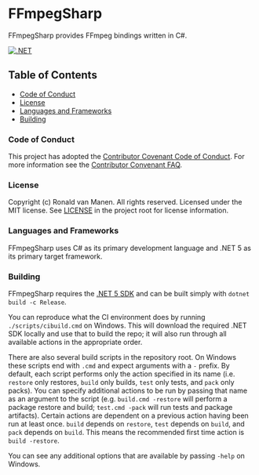 # FFmpegSharp

FFmpegSharp provides FFmpeg bindings written in C#.

[![.NET](https://github.com/ronaldvanmanen/FFmpegSharp/actions/workflows/dotnet.yml/badge.svg)](https://github.com/ronaldvanmanen/FFmpegSharp/actions/workflows/dotnet.yml)

## Table of Contents

* [Code of Conduct](#code-of-conduct)
* [License](#license)
* [Languages and Frameworks](#languages-and-frameworks)
* [Building](#building)

### Code of Conduct

This project has adopted the [Contributor Covenant Code of Conduct](https://www.contributor-covenant.org/version/2/0/code_of_conduct/). For more information see the [Contributor Convenant FAQ](https://www.contributor-covenant.org/faq/).

### License

Copyright (c) Ronald van Manen. All rights reserved.
Licensed under the MIT license.
See [LICENSE](LICENSE) in the project root for license information.

### Languages and Frameworks

FFmpegSharp uses C# as its primary development language and .NET 5 as its primary target framework.

### Building

FFmpegSharp requires the [.NET 5 SDK](https://dotnet.microsoft.com/download/dotnet/5.0) and can be built simply with `dotnet build -c Release`.

You can reproduce what the CI environment does by running `./scripts/cibuild.cmd` on Windows.
This will download the required .NET SDK locally and use that to build the repo; it will also run through all available actions in the appropriate order.

There are also several build scripts in the repository root. On Windows these scripts end with `.cmd` and expect arguments with a `-` prefix.
By default, each script performs only the action specified in its name (i.e. `restore` only restores, `build` only builds, `test` only tests, and `pack` only packs). You can specify additional actions to be run by passing that name as an argument to the script (e.g. `build.cmd -restore` will perform a package restore and build; `test.cmd -pack` will run tests and package artifacts).
Certain actions are dependent on a previous action having been run at least once. `build` depends on `restore`, `test` depends on `build`, and `pack` depends on `build`. This means the recommended first time action is `build -restore`.

You can see any additional options that are available by passing `-help` on Windows.
